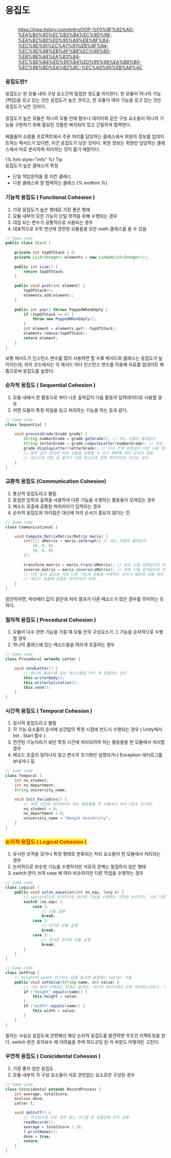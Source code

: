 # 응집도



<figure><img src="../../.gitbook/assets/image (32).png" alt=""><figcaption><p><a href="https://inpa.tistory.com/entry/OOP-%F0%9F%92%A0-%EA%B0%9D%EC%B2%B4%EC%9D%98-%EA%B2%B0%ED%95%A9%EB%8F%84-%EC%9D%91%EC%A7%91%EB%8F%84-%EC%9D%98%EB%AF%B8%EC%99%80-%EB%8B%A8%EA%B3%84-%EC%9D%B4%ED%95%B4%ED%95%98%EA%B8%B0-%EC%89%BD%EA%B2%8C-%EC%A0%95%EB%A6%AC">https://inpa.tistory.com/entry/OOP-%F0%9F%92%A0-%EA%B0%9D%EC%B2%B4%EC%9D%98-%EA%B2%B0%ED%95%A9%EB%8F%84-%EC%9D%91%EC%A7%91%EB%8F%84-%EC%9D%98%EB%AF%B8%EC%99%80-%EB%8B%A8%EA%B3%84-%EC%9D%B4%ED%95%B4%ED%95%98%EA%B8%B0-%EC%89%BD%EA%B2%8C-%EC%A0%95%EB%A6%AC</a></p></figcaption></figure>

### 응집도란?

응집도는 한 모듈 내의 구성 요소간의 밀접한 정도를 의미한다. 한 모듈이 하나의 기능(책임)을 갖고 있는 것은 응집도가 높은 것이고, 한 모듈이 여러 기능을 갖고 있는 것은 응집도가 낮은 것이다.\
\
응집도가 높은 모듈은 하나의 모듈 안에 함수나 데이터와 같은 구성 요소들이 하나의 기능을 구현하기 위해 필요한 것들만 배치되어 있고 긴밀하게 협력한다.\
\
예를들어 쇼핑몰 프로젝트에서 주문 처리를 담당하는 클래스에서 회원의 정보를 업데이트하는 메서드가 있다면, 이건 응집도가 낮은 것이다. 회원 정보는 회원만 담당하는 클래스에서 따로 분리하여 처리하는 것이 옳기 때문이다.

{% hint style="info" %}
Tip\
응집도가 높은 클래스의 특징

* 단일 책임원칙을 잘 지킨 클래스
* 다른 클래스와 잘 협력하는 클래스
{% endhint %}



### 기능적 응집도 ( Functional Cohesion )

1. 가장 응집도가 높은 형태로 가장 좋은 형태
2. 모듈 내부의 모든 기능이 단일 목적을 위해 수행되는 경우
3. 대입 되는 변수가 공통적으로 사용되는 경우
4. 대표적으로 수학 연산에 관련된 모듈들을 모은 math 클래스를 들 수 있음

```java
// Some code
public class Stack {
	
    private int topOfStack = 0;
    private List<Integer> elements = new LinkedList<Integer>();
    
    public int size() {
    	return topOfStack;
    }
    
    public void push(int element) {
    	topOfStack++;
        elements.add(element);
    }
    
    public int pop() throws PoppedWhenEmpty {
    	if (topOfStack == 0) {
        	throw new PoppedWhenEmpty();
        }
        int element = elements.get(--topOfStack);
        elements.remove(topOfStack);
        return element;
    }
}
```

보통 메서드가 인스턴스 변수를 많이 사용하면 할 수록 메서드와 클래스는 응집도가 높아지는데, 위의 코드에서는 각 메서드 마다 인스턴스 변수를 이용해 자료를 업데이트 해줌으로써 응집도를 높였다.



### 순차적 응집도 ( Sequential Cohesion )

1. 모듈 내에서 한 활동으로 부터 나온 출력값이 다음 활동의 입력데이터로 사용할 경우
2. 어떤 모듈이 특정 파일을 읽고 처리하는 기능을 하는 등과 같다.

```java
// Some code
class Sequential {
    
    void processGrade(Grade grade) {
        String numberGrade = grade.getGrade(); // 어느 모듈의 출력값이
        String letterGrade = grade.computeLetter(numberGrade); // 바로 다음 입력값으로 이용
        grade.displayLetter(letterGrade); // 다시 전의 반환값이 바로 다음 입력값으로 이용
        // 앞의 값이 있어야 뒤의 모듈을 실행할 수 있기 때문에 처리 순서가 있음
        // 메소드의 리턴 된 결과가 다음 메소드의 입력 파라미터로 쓰이는 경우
	}
}
```

### 교환적 응집도 (Communication Cohesion)

1. 통신적 응집도라고 불림.
2. 동일한 입력과 출력을 사용하여 다른 기능을 수행하는 활동들이 모여있는 경우
3. 메소드 호출에 공통된 파라미터가 입력되는 경우
4. 순차적 응집도와 차이점은 대신에 처리 순서가 중요치 않다는 것.

```java
// Some code
class Communicational {

    void Compute_MatrixMatrix(Matrix marix) {
        int[][] aMatrix = marix.setGraph({ // 어느 모듈의 출력값이
        	{0, 0, 0}, 
            {0, 0, 0}
        });
        
        transform_matrix = marix.trans(aMatrix); // 바로 다음 입력값으로 이용 
        inverse_matrix = marix.inverse(aMatrix); // 바로 다음 입력값으로 이용 
        // 다만 앞의 값으로 서로 다른 기능의 모듈을 수행하는 것이기 때문에 모듈 처리 순서는 상관 없음
        // 메소드 호출에 공통된 파라미터가 입력
    }
}
```

첨언하자면,  파라메터 값이 같은데 처리 결과가 다른 메소드가 많은 경우를 의미하는 듯 하다.



### 절차적 응집도 ( Procedural Cohesion )

1. 모듈이 다수 관련 기능을 가질 때 모듈 안의 구성요소가 그 기능을 순차적으로 수행할 경우
2. 하나의 클래스에 있는 메소드들을 여러개 호출하는 경우

```java
// Some code
class Procedural extends Letter {

    void sendLetter() { 
    	// 하나의 클래스에 있는 메소드들을 여러 개 호출하는 경우
        this.writerBody();
        this.writerSalutation();
        this.send();
    }
}
```



### 시간적 응집도 ( Temporal Cohesion )

1. 일시적 응집도라고 불림
2. 각 기능 요소들이 순서에 상관없이 특정 시점에 반드시 수행되는 경우 ( Unity에서 Init , Start 함수 )
3. 연관된 기능이라기 보단 특정 시간에 처리되어야 하는 활동들을 한 모듈에서 처리할 경우
4. 메소드 호출이 일어나지 않고 변수의 초기화만 실행되거나 Exception 에러로그를 보내거나 등

```java
// Some code
class Temporal {
    int no_student;
    int no_department;
    String university_name;

    void Init_Variables() {
    	// 특정 시간에 처리되어야 하는 활동들을 한 모듈에서 처리 (변수 초기화)
        no_student = 0;
        no_department = 0;
        university_name = "Hongik University";
    }
}
```



### <mark style="color:red;">논리적 응집도 ( Logical Cohesion )</mark>

1. 유사한 성격을 갖거나 특정 형태로 분류되는 처리 요소들이 한 모듈에서 처리되는 경우&#x20;
2. 논리적으로 비슷한 기능을 수행하지만 서로의 관계는 밀접하지 않은 형태
3. switch 문이 쓰여 case 에 따라 비슷하지만 다른 작업을 수행하는 경우&#x20;

```java
// Some code
class Logical {
    public void solve_equation(int no_equ, long x) {
    	// switch문으로 논리적으로 분리된 기능을 수행하는 것처럼 보이지만, 서로 다른 모듈을 실행하는 관계가 없는 상태
        switch (no_equ) {
            case 1:
                // 모듈 실행
                break;
            case 2:
                // 또다른 모듈 실행
                break;
            case 3:
                // 또다른 또다른 모듈 실행
                break;
        }
    }
}
```

```java
// Some code
class SetProp {
	// height와 width 인스턴스 값을 동시에 설정하는 Setter 모듈
    public void setValue(String name, int value) {
    	// 기능 동작 자체로는 문제는 없지만, 하나의 메서드에서 전부 처리하는것보다, 각각의 메서드에 하나의 인스턴스를 처리하도록 짜는게 좋다.
        if ("height".equals(name)) {
            this.height = value;
        }
        if ("width".equals(name)) {
            this.width = value;
        }
    }
}
```

필자는 사실상 응집도에 관련해선 해당 논리적 응집도를 발견하면 무조건 리팩토링을 한다. switch 문은 유지보수 때 어려움을 주며 하드코딩 된 저 부분도 어떻게든 고친다.



### 우연적 응집도 ( Conicidental Cohesion )

1. 가장 좋지 않은 응집도
2. 모듈 내부의 각 구성 요소들이 서로 관련없는 요소로만 구성된 경우&#x20;

```java
// Some code
class Coincidental extends RecordProcess {
    int average, totalScore;
    boolean done;
    Letter l;

    void doStuff() {
    	// 무지성으로 서로 관련 없는 코드를 한 모듈안에 모아 실행
        readRecords();
        average = totalScore / 10;
        l.printNames();
        done = true;
        return;
    }
}
```
